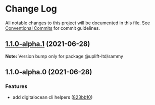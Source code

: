 # Change Log

All notable changes to this project will be documented in this file.
See [Conventional Commits](https://conventionalcommits.org) for commit guidelines.

## [1.1.0-alpha.1](https://github.com/uplift-ltd/nexus/compare/@uplift-ltd/sammy@1.1.0-alpha.0...@uplift-ltd/sammy@1.1.0-alpha.1) (2021-06-28)

**Note:** Version bump only for package @uplift-ltd/sammy





## 1.1.0-alpha.0 (2021-06-28)


### Features

* add digitalocean cli helpers ([823bb10](https://github.com/uplift-ltd/nexus/commit/823bb1004064b03182bb1cebe09a9c5702aaa661))
